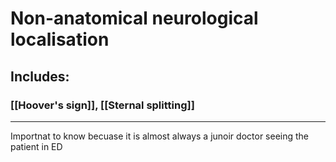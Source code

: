 # Non-anatomical neurological localisation 
## Includes:
### [[Hoover's sign]], [[Sternal splitting]]

---
Importnat to know becuase it is almost always a junoir doctor seeing the patient in ED